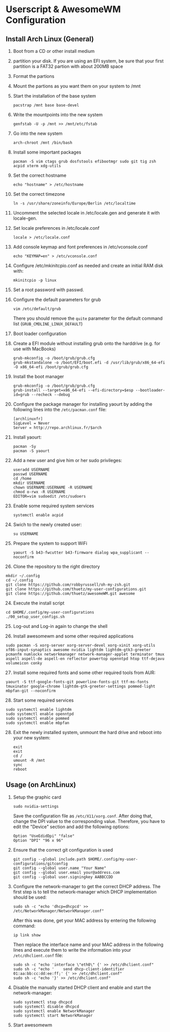 Userscript & AwesomeWM Configuration
====================================

Install Arch Linux (General)
----------------------------
1. Boot from a CD or other install medium
2. partition your disk. If you are using an EFI system, be sure that your first partition is a FAT32 partion with about 200MB space
3. Format the partions
4. Mount the partions as you want them on your system to /mnt
5. Start the installation of the base system
   ```
   pacstrap /mnt base base-devel
   ```

6. Write the mountpoints into the new system
   ```
   genfstab -U -p /mnt >> /mnt/etc/fstab
   ```

7. Go into the new system
   ```
   arch-chroot /mnt /bin/bash
   ```

8. Install some important packages
   ```
   pacman -S vim ctags grub dosfstools efibootmgr sudo git tig zsh acpid xterm xdg-utils
   ```

9. Set the correct hostname
   ```
   echo "hostname" > /etc/hostname
   ```

10. Set the correct timezone
    ```
    ln -s /usr/share/zoneinfo/Europe/Berlin /etc/localtime
    ```

11. Uncomment the selected locale in /etc/locale.gen and generate it with locale-gen.
12. Set locale preferences in /etc/locale.conf
    ```
    locale > /etc/locale.conf
    ```

13. Add console keymap and font preferences in /etc/vconsole.conf
    ```
    echo "KEYMAP=en" > /etc/vconsole.conf
    ```

14. Configure /etc/mkinitcpio.conf as needed and create an initial RAM disk with:
    ```
    mkinitcpio -p linux
    ```

15. Set a root password with passwd.
16. Configure the default parameters for grub
    ```
    vim /etc/default/grub
    ```
    There you should remove the ```quite``` parameter for the default command list (```GRUB_CMDLINE_LINUX_DEFAULT```)

17. Boot loader configuration
  1. Create a EFI module without installing grub onto the harddrive (e.g. for use with MacBooks)
     ```
     grub-mkconfig -o /boot/grub/grub.cfg
     grub-mkstandalone -o /boot/EFI/boot.efi -d /usr/lib/grub/x86_64-efi -O x86_64-efi /boot/grub/grub.cfg
     ```

  2. Install the boot manager
     ```
     grub-mkconfig -o /boot/grub/grub.cfg
     grub-install --target=x86_64-efi --efi-directory=$esp --bootloader-id=grub --recheck --debug
     ```

18. Configure the package manager for installing yaourt by adding the following lines into the ```/etc/pacman.conf``` file:
    ```
    [archlinuxfr]
    SigLevel = Never
    Server = http://repo.archlinux.fr/$arch
    ```

19. Install yaourt:
    ```
    pacman -Sy
    pacman -S yaourt
    ```

20. Add a new user and give him or her sudo privileges:
    ```
    useradd USERNAME
    passwd USERNAME
    cd /home
    mkdir USERNAME
    chown USERNAME:USERNAME -R USERNAME
    chmod o-rwx -R USERNAME
    EDITOR=vim sudoedit /etc/sudoers
    ```

21. Enable some required system services
    ```
    systemctl enable acpid
    ```

22. Swich to the newly created user:
    ```
    su USERNAME
    ```

22. Prepare the system to support WiFi
    ```
    yaourt -S b43-fwcutter b43-firmware dialog wpa_supplicant --noconfirm
    ```

23. Clone the repository to the right directory
   ```
   mkdir ~/.config
   cd ~/.config
   git clone https://github.com/robbyrussell/oh-my-zsh.git
   git clone https://github.com/thuetz/my-user-configurations.git
   git clone https://github.com/thuetz/awesomeWM.git awesome
   ```

24. Execute the install script
   ```
   cd $HOME/.config/my-user-configurations
   ./00_setup_user_configs.sh
   ```

25. Log-out and Log-in again to change the shell

26. Install awesomewm and some other required applications
   ```
   sudo pacman -S xorg-server xorg-server-devel xorg-xinit xorg-utils xf86-input-synaptics awesome nvidia lightdm lightdm-gtk3-greeter pcmanfm numlockx networkmanager network-manager-applet terminator tmux aspell aspell-de aspell-en reflector powertop openntpd htop ttf-dejavu volumeicon conky
   ```

27. Install some required fonts and some other required tools from AUR:
   ```
   yaourt -S ttf-google-fonts-git powerline-fonts-git ttf-ms-fonts tmuxinator google-chrome lightdm-gtk-greeter-settings pommed-light mbpfan-git --noconfirm
   ```

28. Start some required services
   ```
   sudo systemctl enable lightdm
   sudo systemctl enable openntpd
   sudo systemctl enable pommed
   sudo systemctl enable mbpfan
   ```

28. Exit the newly installed system, unmount the hard drive and reboot into your new system:
    ```
    exit
    exit
    cd /
    umount -R /mnt
    sync
    reboot
    ```

Usage (on ArchLinux)
--------------------
1. Setup the graphic card
   ```
   sudo nvidia-settings
   ```
   Save the configuration file as ```/etc/X11/xorg.conf```. After doing that, change the DPI value to the corresponding value. Therefore, you have to edit the "Device" section and add the following options:
   ```
   Option "UseEdidDpi" "false"
   Option "DPI" "96 x 96"
   ```

2. Ensure that the correct git configuration is used
   ```
   git config --global include.path $HOME/.config/my-user-configurations/gitconfig
   git config --global user.name "Your Name"
   git config --global user.email your@address.com
   git config --global user.signingkey AABBCCDD
   ```

3. Configure the network-manager to get the correct DHCP address. The first step is to tell the network-manager which DHCP implementation should be used:
   ```
   sudo sh -c "echo 'dhcp=dhcpcd' >> /etc/NetworkManager/NetworkManager.conf"
   ```
   After this was done, get your MAC address by entering the following command:
   ```
   ip link show
   ```
   Then replace the interface name and your MAC address in the following lines and execute them to write the information into your ```/etc/dhclient.conf``` file:
   ```
   sudo sh -c "echo 'interface \"eth0\" {' >> /etc/dhclient.conf"
   sudo sh -c "echo '    send dhcp-client-identifier 01:aa:bb:cc:dd:ee:ff;' {' >> /etc/dhclient.conf"
   sudo sh -c "echo '}' >> /etc/dhclient.conf"
   ```

4. Disable the manually started DHCP client and enable and start the network-manager:
   ```
   sudo systemctl stop dhcpcd
   sudo systemctl disable dhcpcd
   sudo systemctl enable NetworkManager
   sudo systemctl start NetworkManager
   ```

5. Start awesomewm
